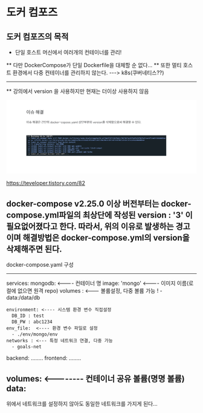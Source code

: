 # 도커 컴포즈 

## 도커 컴포즈의 목적
- 단일 호스트 머신에서 여러개의 컨테이너를 관리! 

** 다만 DockerCompose가 단일 Dockerfile을 대체할 순 없다...
** 또한 멀티 호스트 환경에서 다중 컨테이너를 관리하지 않는다.
---> k8s(쿠버네티스??)



-------------
** 강의에서 version 을 사용하지만 현재는 더이상 사용하지 않음

![alt text](image.png)

https://teveloper.tistory.com/82

docker-compose v2.25.0 이상 버전부터는
docker-compose.yml파일의 최상단에 작성된 version : '3' 이 필요없어졌다고 한다.
따라서, 위의 이유로 발생하는 경고이며 해결방법은 docker-compose.yml의 version을 삭제해주면 된다.
-----------

docker-compose.yaml 구성

------------------------------
services:
  mongodb: <---- 컨테이너 명 
    image: 'mongo'  <---- 이미지 이름(로컬에 없으면 원격 repo)
    volumes :  <--- 볼륨설정, 다중 볼륨 가능 ! 
      - data:/data/db
    
    environment: <---- 시스템 환경 변수 직접설정
      DB_ID : test
      DB_PW : abc1234
    env_file:  <---- 환경 변수 파일로 설정
      - ./env/mongo/env
    networks : <--- 특정 네트워크 연결, 다중 가능
      - goals-net
  backend:
    ........
  frontend:
    ........

volumes: <-------- 컨테이너 공유 볼륨(명명 볼륨)
  data:
----------------------------

위에서 네트워크를 설정하지 않아도 동일한 네트워크를 가지게 된다...
